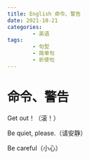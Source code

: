 ```yaml
---
title: English 命令、警告
date: 2021-10-21
categories:
        - 英语
tags:
        - 句型
        - 简单句
        - 祈使句
---
```


# 命令、警告

Get out！（滚！）

Be quiet, please.（请安静）

Be careful（小心）
